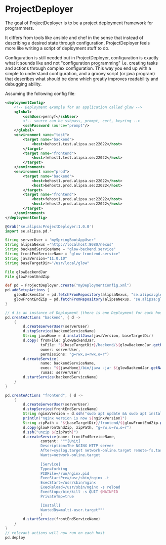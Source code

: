 # ProjectDeployer
The goal of ProjectDeployer is to be a project deployment framework for programmers.

It differs from tools like ansible and chef in the sense that instead of describing
a desired state through configuration, ProjectDeployer feels more like writing a script
of deployment stuff to do.

Configuration is still needed but in ProjectDeployer, configuration is exactly what it
sounds like and not "configuration programming" i.e. creating tasks and actions
through complex configuration. This way you end up with a simple to understand
configuration, and a groovy script (or java program) that describes what should be done which greatly
improves readability and debugging ability.

Assuming the following config file:
```xml
<deploymentConfig>
    <!-- Deployment example for an application called glow -->
    <global>
        <sshUser>pernyf</sshUser>
        <!-- source can be sshpass, prompt, cert, keyring -->
        <sshPassword source="prompt"/>
    </global>
    <environment name="test">
        <target name="backend">
            <host>behost1.test.alipsa.se:22022</host>
        </target>
        <target name="frontend">
            <host>fehost1.test.alipsa.se:22022</host>
        </target>
    </environment>
    <environment name="prod">
        <target name="backend">
            <host>behost1.prod.alipsa.se:22022</host>
            <host>behost2.prod.alipsa.se:22022</host>
        </target>
        <target name="frontend">
            <host>fehost1.prod.alipsa.se:22022</host>
            <host>fehost2.prod.alipsa.se:22022</host>
        </target>
    </environment>
</deploymentConfig>
```

```groovy
@Grab('se.alipsa:ProjectDeployer:1.0.0')
import se.alipsa.pd.*

String serverUser = "mySpringBootAppUser"
String alipsaNexus ="http://localhost:8080/nexus"
String backendServiceName = "glow-backend.service" 
String frontEndServiceName = "glow-frontend.service"
String javaVersion="11.0.10"
String baseTargetDir="/usr/local/glow"

File glowBackendJar
File glowFrontEndZip

def pd = ProjectDeployer.create("myDeploymentConfig.xml")
pd.addSetupActions { 
    glowBackendJar = pd.fetchFromRepository(alipsaNexus, "se.alipsa:glow-backend:1.2")
    glowFrontEndZip = pd.fetchFromRepository(alipsaNexus, "se.alipsa:glow-frontend:1.2")
}

// d is an instance of Deployment (there is one Deployment for each host)
pd.createActions "backend", { d ->
    {
        d.createServerUser(serverUser)
        d.stopService(backendServiceName)
        String javaHome = d.installJava(javaVersion, baseTargetDir)
        d.copy( fromFile: glowBackendJar, 
                toFile: "${baseTargetDir}/backend/${glowBackendJar.getName()}", 
                owner: serverUser, 
                permissions: "g=rwx,u=rwx,o=r")
        d.createService(
                name: backendServiceName, 
                exec: "${javaHome}/bin/java -jar ${glowBackendJar.getName()}", 
                runas: serverUser)
        d.startService(backendServiceName)
    }
}

pd.createActions "frontend", { d ->
    {
        d.createServerUser(serverUser)
        d.stopService(frontEndServiceName)
        String nginxVersion = d.ssh("sudo apt update && sudo apt install nginx && sudo nginx -v")
        println("nginx version is now ${nginxVersion}")
        String zipPath = "${baseTargetDir}/frontend/${glowFrontEndZip.getName()}"
        d.copy(glowFrontEndZip, zipPath, "g=rw,u=rw,o=r")
        d.ssh("unzip ${zipPath}")
        d.createService(name: frontEndServiceName,
                content: """[Unit]
                Description=The NGINX HTTP server
                After=syslog.target network-online.target remote-fs.target nss-lookup.target
                Wants=network-online.target
                        
                [Service]
                Type=forking
                PIDFile=/run/nginx.pid
                ExecStartPre=/usr/sbin/nginx -t
                ExecStart=/usr/sbin/nginx
                ExecReload=/usr/sbin/nginx -s reload
                ExecStop=/bin/kill -s QUIT $MAINPID
                PrivateTmp=true

                [Install]
                WantedBy=multi-user.target"""
                )
        d.startService(frontEndServiceName)
    }
}
// relevant actions will now run on each host
pd.deploy
```


